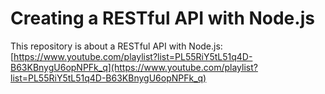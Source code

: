 # Creating a RESTful API with Node.js
This repository is about a RESTful API with Node.js: 
[https://www.youtube.com/playlist?list=PL55RiY5tL51q4D-B63KBnygU6opNPFk_q](https://www.youtube.com/playlist?list=PL55RiY5tL51q4D-B63KBnygU6opNPFk_q)
